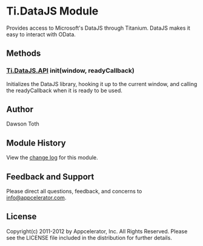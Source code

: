 # Ti.DataJS Module

Provides access to Microsoft's DataJS through Titanium. DataJS makes it easy to interact with OData.

## Methods

### [Ti.DataJS.API][] init(window, readyCallback)
Initializes the DataJS library, hooking it up to the current window, and calling the readyCallback when it is ready to be used.

## Author

Dawson Toth

## Module History

View the [change log](changelog.html) for this module.

## Feedback and Support

Please direct all questions, feedback, and concerns to [info@appcelerator.com](mailto:info@appcelerator.com?subject=Ti.DataJS%20Module).

## License

Copyright(c) 2011-2012 by Appcelerator, Inc. All Rights Reserved. Please see the LICENSE file included in the distribution for further details.

[Ti.DataJS.API]: api.html